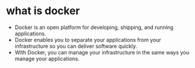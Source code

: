 # what is docker
- Docker is an open platform for developing, shipping, and running applications.
- Docker enables you to separate your applications from your infrastructure so you can deliver software quickly. 
- With Docker, you can manage your infrastructure in the same ways you manage your applications.
